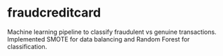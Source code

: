 # fraudcreditcard
Machine learning pipeline to classify fraudulent vs genuine transactions.   Implemented SMOTE for data balancing and Random Forest for classification.
